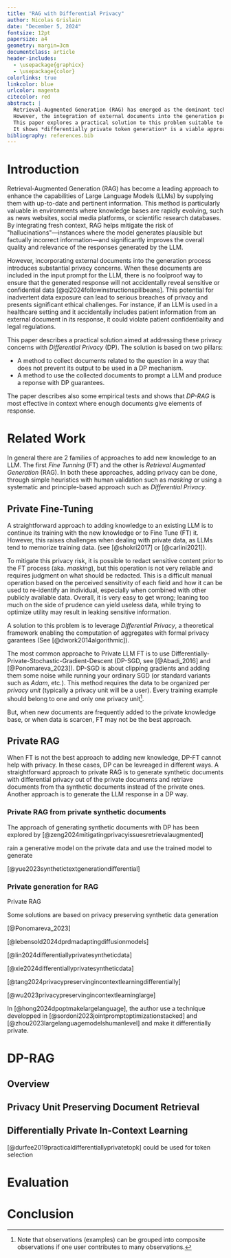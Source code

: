 ```yaml
---
title: "RAG with Differential Privacy"
author: Nicolas Grislain
date: "December 5, 2024"
fontsize: 12pt
papersize: a4
geometry: margin=3cm
documentclass: article
header-includes:
  - \usepackage{graphicx}
  - \usepackage{color}
colorlinks: true
linkcolor: blue
urlcolor: magenta
citecolor: red
abstract: |
  Retrieval-Augmented Generation (RAG) has emerged as the dominant technique to provide *Large Language Models* (LLM) with fresh and relevant context, mitigating the risk of hallucinations and improving the ovarall quality of responses in environments with fast moving knoledge bases.
  However, the integration of external documents into the generation process raises significant privacy concerns. Indeed, when added to a prompt, it is not possible to guarantee a reponse will not inadvertently expose confidential data, leading to potential breaches of privacy and ethical dilemmas.
  This paper explores a practical solution to this problem suitable to general knowledge extraction from personnal data.
  It shows *differentially private token generation* is a viable approach to private RAG.
bibliography: references.bib
---
```


# Introduction

Retrieval-Augmented Generation (RAG) has become a leading approach to enhance the capabilities of Large Language Models (LLMs) by supplying them with up-to-date and pertinent information. This method is particularly valuable in environments where knowledge bases are rapidly evolving, such as news websites, social media platforms, or scientific research databases. By integrating fresh context, RAG helps mitigate the risk of "hallucinations"—instances where the model generates plausible but factually incorrect information—and significantly improves the overall quality and relevance of the responses generated by the LLM.

However, incorporating external documents into the generation process introduces substantial privacy concerns. When these documents are included in the input prompt for the LLM, there is no foolproof way to ensure that the generated response will not accidentally reveal sensitive or confidential data [@qi2024followinstructionspillbeans]. This potential for inadvertent data exposure can lead to serious breaches of privacy and presents significant ethical challenges. For instance, if an LLM is used in a healthcare setting and it accidentally includes patient information from an external document in its response, it could violate patient confidentiality and legal regulations.

This paper describes a practical solution aimed at addressing these privacy concerns with *Differential Privacy* (DP). The solution is based on two pillars:

* A method to collect documents related to the question in a way that does not prevent its output to be used in a DP mechanism.
* A method to use the collected documents to prompt a LLM and produce a reponse with DP guarantees.

The paper describes also some empirical tests and shows that *DP-RAG* is most effective in context where enough documents give elements of response.

# Related Work

In general there are 2 families of approaches to add new knowledge to an LLM. The first *Fine Tunning* (FT) and the other is *Retrieval Augmented Generation* (RAG).
In both these approaches, adding privacy can be done, through simple heuristics with human validation such as *masking* or using a systematic and principle-based approach such as *Differential Privacy*.

## Private Fine-Tuning

A straightforward approach to adding knowledge to an existing LLM is to continue its training with the new knowledge or to Fine Tune (FT) it. However, this raises challenges when dealing with private data, as LLMs tend to memorize training data.
(see [@shokri2017] or [@carlini2021]).

To mitigate this privacy risk, it is possible to redact sensitive content prior to the FT process (aka. *masking*), but this operation is not very reliable and requires judgment on what should be redacted. This is a difficult manual operation based on the perceived sensitivity of each field and how it can be used to re-identify an individual, especially when combined with other publicly available data. Overall, it is very easy to get wrong; leaning too much on the side of prudence can yield useless data, while trying to optimize utility may result in leaking sensitive information.

A solution to this problem is to leverage *Differential Privacy*, a theoretical framework enabling the computation of aggregates with formal privacy garantees (See [@dwork2014algorithmic]).

The most common approache to Private LLM FT is to use Differentially-Private-Stochastic-Gradient-Descent (DP-SGD, see [@Abadi_2016] and [@Ponomareva_2023]). DP-SGD is about clipping gradients and adding them some noise while running your ordinary SGD (or standard variants such as *Adam*, etc.). This method requires the data to be organized per *privacy unit* (typically a privacy unit will be a user). Every training example should belong to one and only one privacy unit[^1].

[^1]: Note that observations (examples) can be grouped into composite observations if one user contributes to many observations.

But, when new documents are frequently added to the private knowledge base, or when data is scarcen, FT may not be the best approach.

## Private RAG

When FT is not the best approach to adding new knowledge, DP-FT cannot help with privacy. In these cases, DP can be levreaged in different ways.
A straightforward approach to private RAG is to generate synthetic documents with differential privacy out of the private documents and retriave documents from tha synthetic documents instead of the private ones.
Another approach is to generate the LLM response in a DP way.

### Private RAG from private synthetic documents

The approach of generating synthetic documents with DP has been explored by [@zeng2024mitigatingprivacyissuesretrievalaugmented]


rain a generative model on the private data and use the trained model to generate 

[@yue2023synthetictextgenerationdifferential]

### Private generation for RAG
Private RAG

Some solutions are based on privacy preserving synthetic data generation


[@Ponomareva_2023]

[@lebensold2024dprdmadaptingdiffusionmodels]

[@lin2024differentiallyprivatesyntheticdata]

[@xie2024differentiallyprivatesyntheticdata]

[@tang2024privacypreservingincontextlearningdifferentially]

[@wu2023privacypreservingincontextlearninglarge]

In [@hong2024dpoptmakelargelanguage], the author use a technique developped in [@sordoni2023jointpromptoptimizationstacked] and [@zhou2023largelanguagemodelshumanlevel] and make it differentially private.

# DP-RAG

## Overview


## Privacy Unit Preserving Document Retrieval


## Differentially Private In-Context Learning

[@durfee2019practicaldifferentiallyprivatetopk] could be used for token selection

# Evaluation


# Conclusion

